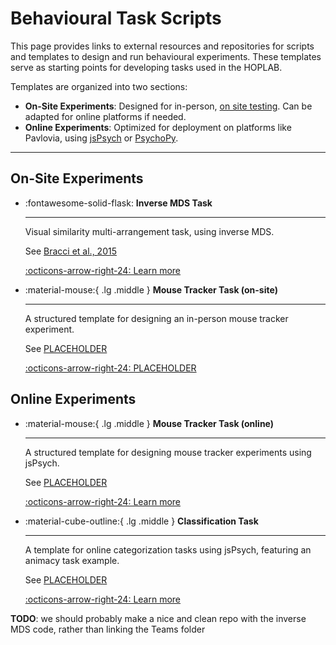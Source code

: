 # Behavioural Task Scripts

This page provides links to external resources and repositories for scripts and templates to design and run behavioural experiments. These templates serve as starting points for developing tasks used in the HOPLAB.

Templates are organized into two sections:  

- **On-Site Experiments**: Designed for in-person, [on site testing](experimental-setup/bh-onsite.md). Can be adapted for online platforms if needed.  
- **Online Experiments**: Optimized for deployment on platforms like Pavlovia, using [jsPsych](experimental-setup/pavlovia-jspsych.md) or [PsychoPy](experimental-setup/pavlovia-jspsych.md).

---

## On-Site Experiments

<div class="grid cards" markdown>

- :fontawesome-solid-flask: **Inverse MDS Task**
  
    ---

    Visual similarity multi-arrangement task, using inverse MDS.

    See [Bracci et al., 2015](https://www.jneurosci.org/content/35/38/12977)

    [:octicons-arrow-right-24: Learn more](https://kuleuven.sharepoint.com/:f:/r/sites/T0005824-Hoplab/Shared%20Documents/Hoplab/Research/Behaviour/Inverse%20MDS?csf=1&web=1&e=pBDTz3)

- :material-mouse:{ .lg .middle } **Mouse Tracker Task (on-site)**  

    ---

    A structured template for designing an in-person mouse tracker experiment.

    See [PLACEHOLDER](#)

    [:octicons-arrow-right-24: PLACEHOLDER](#)

</div>

## Online Experiments

<div class="grid cards" markdown>

- :material-mouse:{ .lg .middle } **Mouse Tracker Task (online)**  

    ---

    A structured template for designing mouse tracker experiments using jsPsych.

    See [PLACEHOLDER](#)

    [:octicons-arrow-right-24: Learn more](https://github.com/HOPLAB-LBP/mouse_tracker_template)

- :material-cube-outline:{ .lg .middle } **Classification Task**  

    ---

    A template for online categorization tasks using jsPsych, featuring an animacy task example.

    See [PLACEHOLDER](#)

    [:octicons-arrow-right-24: Learn more](https://github.com/HOPLAB-LBP/jspsych-classification-task-template)

</div>

**TODO**: we should probably make a nice and clean repo with the inverse MDS code, rather than linking the Teams folder
